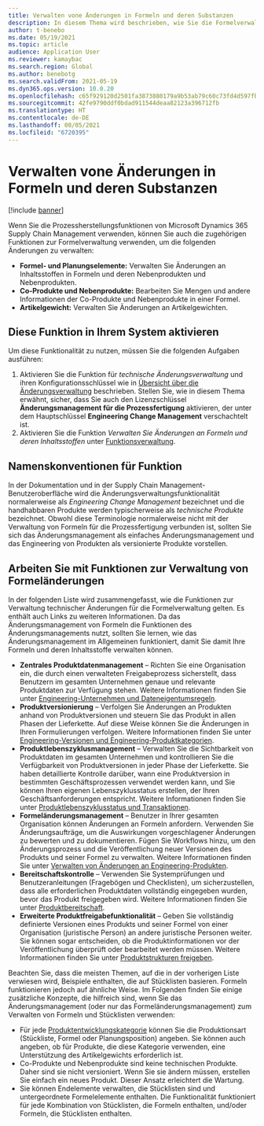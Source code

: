 ```yaml
---
title: Verwalten vone Änderungen in Formeln und deren Substanzen
description: In diesem Thema wird beschrieben, wie Sie die Formelverwaltung durchführen und Änderungen an den Stammdaten der Prozessfertigung verwalten.
author: t-benebo
ms.date: 05/19/2021
ms.topic: article
audience: Application User
ms.reviewer: kamaybac
ms.search.region: Global
ms.author: benebotg
ms.search.validFrom: 2021-05-19
ms.dyn365.ops.version: 10.0.20
ms.openlocfilehash: c65f929120d2501fa3873880179a9b53ab79c60c73fd4d597fb6151b1c5bb2b9
ms.sourcegitcommit: 42fe9790ddf0bdad911544deaa82123a396712fb
ms.translationtype: HT
ms.contentlocale: de-DE
ms.lasthandoff: 08/05/2021
ms.locfileid: "6720395"
---
```

# <a name="manage-changes-in-formulas-and-their-ingredients"></a>Verwalten vone Änderungen in Formeln und deren Substanzen

[!include [banner](../includes/banner.md)]

Wenn Sie die Prozessherstellungsfunktionen von Microsoft Dynamics 365 Supply Chain Management verwenden, können Sie auch die zugehörigen Funktionen zur Formelverwaltung verwenden, um die folgenden Änderungen zu verwalten:

- **Formel- und Planungselemente:** Verwalten Sie Änderungen an Inhaltsstoffen in Formeln und deren Nebenprodukten und Nebenprodukten.
- **Co-Produkte und Nebenprodukte:** Bearbeiten Sie Mengen und andere Informationen der Co-Produkte und Nebenprodukte in einer Formel.
- **Artikelgewicht:** Verwalten Sie Änderungen an Artikelgewichten.

## <a name="turn-on-this-feature-in-your-system"></a>Diese Funktion in Ihrem System aktivieren

Um diese Funktionalität zu nutzen, müssen Sie die folgenden Aufgaben ausführen:

1. Aktivieren Sie die Funktion für *technische Änderungsverwaltung* und ihren Konfigurationsschlüssel wie in [Übersicht über die Änderungsverwaltung](product-engineering-overview.md) beschrieben. Stellen Sie, wie in diesem Thema erwähnt, sicher, dass Sie auch den Lizenzschlüssel **Änderungsmanagement für die Prozessfertigung** aktivieren, der unter dem Hauptschlüssel **Engineering Change Management** verschachtelt ist.
1. Aktivieren Sie die Funktion *Verwalten Sie Änderungen an Formeln und deren Inhaltsstoffen* unter [Funktionsverwaltung](../../fin-ops-core/fin-ops/get-started/feature-management/feature-management-overview.md).

## <a name="feature-naming-conventions"></a>Namenskonventionen für Funktion

In der Dokumentation und in der Supply Chain Management-Benutzeroberfläche wird die Änderungsverwaltungsfunktionalität normalerweise als *Engineering Change Management* bezeichnet und die handhabbaren Produkte werden typischerweise als *technische Produkte* bezeichnet. Obwohl diese Terminologie normalerweise nicht mit der Verwaltung von Formeln für die Prozessfertigung verbunden ist, sollten Sie sich das Änderungsmanagement als einfaches Änderungsmanagement und das Engineering von Produkten als versionierte Produkte vorstellen.

## <a name="work-with-formula-change-management-features"></a>Arbeiten Sie mit Funktionen zur Verwaltung von Formeländerungen

In der folgenden Liste wird zusammengefasst, wie die Funktionen zur Verwaltung technischer Änderungen für die Formelverwaltung gelten. Es enthält auch Links zu weiteren Informationen. Da das Änderungsmanagement von Formeln die Funktionen des Änderungsmanagements nutzt, sollten Sie lernen, wie das Änderungsmanagement im Allgemeinen funktioniert, damit Sie damit Ihre Formeln und deren Inhaltsstoffe verwalten können.

- **Zentrales Produktdatenmanagement** – Richten Sie eine Organisation ein, die durch einen verwalteten Freigabeprozess sicherstellt, dass Benutzern im gesamten Unternehmen genaue und relevante Produktdaten zur Verfügung stehen. Weitere Informationen finden Sie unter [Engineering-Unternehmen und Dateneigentumsregeln](engineering-org-data-ownership-rules.md).
- **Produktversionierung** – Verfolgen Sie Änderungen an Produkten anhand von Produktversionen und steuern Sie das Produkt in allen Phasen der Lieferkette. Auf diese Weise können Sie die Änderungen in Ihren Formulierungen verfolgen. Weitere Informationen finden Sie unter [Engineering-Versionen und Engineering-Produktkategorien](engineering-versions-product-category.md).
- **Produktlebenszyklusmanagement** – Verwalten Sie die Sichtbarkeit von Produktdaten im gesamten Unternehmen und kontrollieren Sie die Verfügbarkeit von Produktversionen in jeder Phase der Lieferkette. Sie haben detaillierte Kontrolle darüber, wann eine Produktversion in bestimmten Geschäftsprozessen verwendet werden kann, und Sie können Ihren eigenen Lebenszyklusstatus erstellen, der Ihren Geschäftsanforderungen entspricht. Weitere Informationen finden Sie unter [Produktlebenszyklusstatus und Transaktionen](product-lifecycle-state-transactions.md).
- **Formeländerungsmanagement** – Benutzer in Ihrer gesamten Organisation können Änderungen an Formeln anfordern. Verwenden Sie Änderungsaufträge, um die Auswirkungen vorgeschlagener Änderungen zu bewerten und zu dokumentieren. Fügen Sie Workflows hinzu, um den Änderungsprozess und die Veröffentlichung neuer Versionen des Produkts und seiner Formel zu verwalten. Weitere Informationen finden Sie unter [Verwalten von Änderungen an Engineering-Produkten](engineering-change-management.md).
- **Bereitschaftskontrolle** – Verwenden Sie Systemprüfungen und Benutzeranleitungen (Fragebögen und Checklisten), um sicherzustellen, dass alle erforderlichen Produktdaten vollständig eingegeben wurden, bevor das Produkt freigegeben wird. Weitere Informationen finden Sie unter [Produktbereitschaft](product-readiness.md).
- **Erweiterte Produktfreigabefunktionalität** – Geben Sie vollständig definierte Versionen eines Produkts und seiner Formel von einer Organisation (juristische Person) an andere juristische Personen weiter. Sie können sogar entscheiden, ob die Produktinformationen vor der Veröffentlichung überprüft oder bearbeitet werden müssen. Weitere Informationen finden Sie unter [Produktstrukturen freigeben](release-product-structure.md).

Beachten Sie, dass die meisten Themen, auf die in der vorherigen Liste verwiesen wird, Beispiele enthalten, die auf Stücklisten basieren. Formeln funktionieren jedoch auf ähnliche Weise. Im Folgenden finden Sie einige zusätzliche Konzepte, die hilfreich sind, wenn Sie das Änderungsmanagement (oder nur das Formeländerungsmanagement) zum Verwalten von Formeln und Stücklisten verwenden:

- Für jede [Produktentwicklungskategorie](engineering-versions-product-category.md) können Sie die Produktionsart (Stückliste, Formel oder Planungsposition) angeben. Sie können auch angeben, ob für Produkte, die diese Kategorie verwenden, eine Unterstützung des Artikelgewichts erforderlich ist.
- Co-Produkte und Nebenprodukte sind keine technischen Produkte. Daher sind sie nicht versioniert. Wenn Sie sie ändern müssen, erstellen Sie einfach ein neues Produkt. Dieser Ansatz erleichtert die Wartung.
- Sie können Endelemente verwalten, die Stücklisten sind und untergeordnete Formelelemente enthalten. Die Funktionalität funktioniert für jede Kombination von Stücklisten, die Formeln enthalten, und/oder Formeln, die Stücklisten enthalten.
